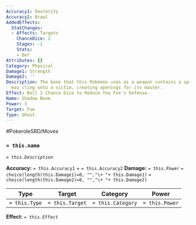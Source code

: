 ```yaml
---
Accuracy1: Dexterity
Accuracy2: Brawl
AddedEffects:
  StatChanges:
  - Affects: Targets
    ChanceDice: 2
    Stages: -1
    Stats:
    - Def
Attributes: {}
Category: Physical
Damage1: Strength
Damage2: ''
Description: The bone that this Pokemon uses as a weapon contains a spirit, that spirit
  may cling onto a victim, creating openings for its master.
Effect: Roll 2 Chance Dice to Reduce the Foe's Defense.
Name: Shadow Bone
Power: 3
Target: Foe
Type: Ghost
---
```


#PokeroleSRD/Moves

### `= this.name`
*`= this.Description`*

**Accuracy:** `= this.Accuracy1` + `= this.Accuracy2`
**Damage:** `= this.Power` `= choice(length(this.Damage1)=0, "","\+ "+ this.Damage1)` `= choice(length(this.Damage2)=0, "","\+ "+ this.Damage2)`

| Type          | Target          | Category          | Power          |
| ------------- | --------------- | ----------------  | -------------- |
| `= this.Type` | `= this.Target` | `= this.Category` | `= this.Power` | 

**Effect:** `= this.Effect`